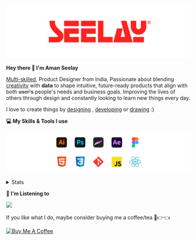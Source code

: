 [![banner](./images/seelay.svg)](https://www.seelay.in)

**Hey there 👋 I'm Aman Seelay**

[Multi-skilled](https://www.seelay.in/#skills), Product Designer from India, Passionate about blending [creativity](https://illustrations.seelay.in) with <b>data</b> to shape intuitive, future-ready products that align with both <s>user's</s> people's needs and business goals. Improving the lives of others through design and constantly looking to learn new things every day.

I love to create things by [designing](https://www.seelay.in/#work) , [developing](https://www.seelay.in/#projects) or [drawing](https://art.seelay.in) :)

**💻 My Skills & Tools I use**

[![banner](./images/skills&tools.svg)](https://www.seelay.in/about)

<details>
  <summary>Stats</summary>

---

<!--START_SECTION:waka-->
![Profile Views](http://img.shields.io/badge/Profile%20Views-0-blue)

**🐱 My GitHub Data** 

> 📦 603.2 kB Used in GitHub's Storage 
 > 
> 🏆 451 Contributions in the Year 2025
 > 
> 💼 Opted to Hire
 > 
> 📜 1 Public Repository 
 > 
> 🔑 24 Private Repository 
 > 
**I'm a Night 🦉** 

```text
🌞 Morning                309 commits         ███░░░░░░░░░░░░░░░░░░░░░░   13.37 % 
🌆 Daytime                316 commits         ███░░░░░░░░░░░░░░░░░░░░░░   13.67 % 
🌃 Evening                739 commits         ████████░░░░░░░░░░░░░░░░░   31.98 % 
🌙 Night                  947 commits         ██████████░░░░░░░░░░░░░░░   40.98 % 
```
📅 **I'm Most Productive on Tuesday** 

```text
Monday                   266 commits         ███░░░░░░░░░░░░░░░░░░░░░░   11.51 % 
Tuesday                  395 commits         ████░░░░░░░░░░░░░░░░░░░░░   17.09 % 
Wednesday                294 commits         ███░░░░░░░░░░░░░░░░░░░░░░   12.72 % 
Thursday                 376 commits         ████░░░░░░░░░░░░░░░░░░░░░   16.27 % 
Friday                   299 commits         ███░░░░░░░░░░░░░░░░░░░░░░   12.94 % 
Saturday                 291 commits         ███░░░░░░░░░░░░░░░░░░░░░░   12.59 % 
Sunday                   390 commits         ████░░░░░░░░░░░░░░░░░░░░░   16.88 % 
```


📊 **This Week I Spent My Time On** 

```text
🕑︎ Time Zone: Asia/Kolkata

💬 Programming Languages: 
Other                    1 hr 34 mins        ███████████████████████░░   90.49 % 
JavaScript               8 mins              ██░░░░░░░░░░░░░░░░░░░░░░░   08.34 % 
CSS                      1 min               ░░░░░░░░░░░░░░░░░░░░░░░░░   01.16 % 

🔥 Editors: 
Edge                     1 hr 27 mins        █████████████████████░░░░   83.41 % 
VS Code                  9 mins              ██░░░░░░░░░░░░░░░░░░░░░░░   09.51 % 
Chrome                   7 mins              ██░░░░░░░░░░░░░░░░░░░░░░░   07.08 % 

💻 Operating System: 
Windows                  1 hr 44 mins        █████████████████████████   100.00 % 
```

**I Mostly Code in JavaScript** 

```text
JavaScript               16 repos            ███████████████░░░░░░░░░░   61.54 % 
HTML                     4 repos             ████░░░░░░░░░░░░░░░░░░░░░   15.38 % 
TypeScript               4 repos             ████░░░░░░░░░░░░░░░░░░░░░   15.38 % 
Java                     2 repos             ██░░░░░░░░░░░░░░░░░░░░░░░   07.69 % 
```




 Last Updated on 10/04/2025 06:49:05 UTC
<!--END_SECTION:waka-->

---

 </details>

**🎵 I'm Listening to**

<object data="https://now-play.vercel.app/api/generate?uid=7a17a86e-d6b7-43b5-8d9c-1d6dae42a779" >

  <img src="https://now-play.vercel.app/api/generate?uid=7a17a86e-d6b7-43b5-8d9c-1d6dae42a779" />

</object>

If you like what I do, maybe consider buying me a coffee/tea 🥺👉👈

<a href="https://www.buymeacoffee.com/seelay" target="_blank"><img src="https://cdn.buymeacoffee.com/buttons/v2/default-red.png" alt="Buy Me A Coffee" width="150" ></a>
